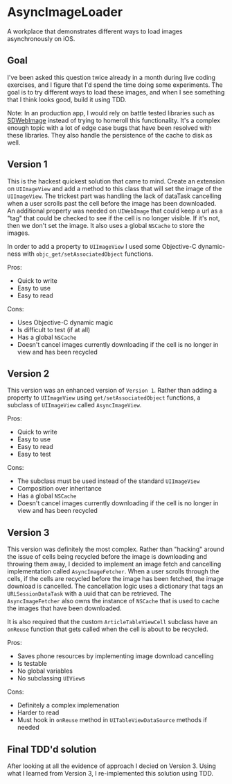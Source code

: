 # AsyncImageLoader

A workplace that demonstrates different ways to load images asynchronously on iOS.

## Goal

I've been asked this question twice already in a month during live coding exercises, and I figure that I'd spend the time doing some experiments.  The goal is to try different ways to load these images, and when I see something that I think looks good, build it using TDD.

Note: In an production app, I would rely on battle tested libraries such as [SDWebImage](https://github.com/SDWebImage/SDWebImage) instead of trying to homeroll this functionality.  It's a complex enough topic with a lot of edge case bugs that have been resolved with these libraries.  They also handle the persistence of the cache to disk as well.

## Version 1

This is the hackest quickest solution that came to mind.  Create an extension on `UIImageView` and add a method to this class that will set the image of the `UIImageView`.  The trickest part was handling the lack of dataTask cancelling when a user scrolls past the cell before the image has been downloaded.  An additional property was needed on `UIWebImage` that could keep a url as a "tag" that could be checked to see if the cell is no longer visible.  If it's not, then we don't set the image.  It also uses a global `NSCache` to store the images.

In order to add a property to `UIImageView` I used some Objective-C dynamic-ness with `objc_get/setAssociatedObject` functions.

Pros:

* Quick to write
* Easy to use
* Easy to read

Cons:

* Uses Objective-C dynamic magic
* Is difficult to test (if at all)
* Has a global `NSCache`
* Doesn't cancel images currently downloading if the cell is no longer in view and has been recycled

## Version 2

This version was an enhanced version of `Version 1`.  Rather than adding a property to `UIImageView` using `get/setAssociatedObject` functions, a subclass of `UIImageView` called `AsyncImageView`.

Pros:

* Quick to write
* Easy to use
* Easy to read
* Easy to test

Cons:

* The subclass must be used instead of the standard `UIImageView`
* Composition over inheritance
* Has a global `NSCache`
* Doesn't cancel images currently downloading if the cell is no longer in view and has been recycled

## Version 3

This version was definitely the most complex.  Rather than "hacking" around the issue of cells being recycled before the image is downloading and throwing them away, I decided to implement an image fetch and cancelling implementation called `AsyncImageFetcher`.  When a user scrolls through the cells, if the cells are recycled before the image has been fetched, the image download is cancelled. The cancellation logic uses a dictionary that tags an `URLSessionDataTask` with a uuid that can be retrieved.  The `AsyncImageFetcher` also owns the instance of `NSCache` that is used to cache the images that have been downloaded.

It is also required that the custom `ArticleTableViewCell` subclass have an `onReuse` function that gets called when the cell is about to be recycled.

Pros:

* Saves phone resources by implementing image download cancelling
* Is testable
* No global variables
* No subclassing `UIView`s

Cons:

* Definitely a complex implemenation
* Harder to read
* Must hook in `onReuse` method in `UITableViewDataSource` methods if needed

## Final TDD'd solution

After looking at all the evidence of approach I decied on Version 3.  Using what I learned from Version 3, I re-implemented this solution using TDD.